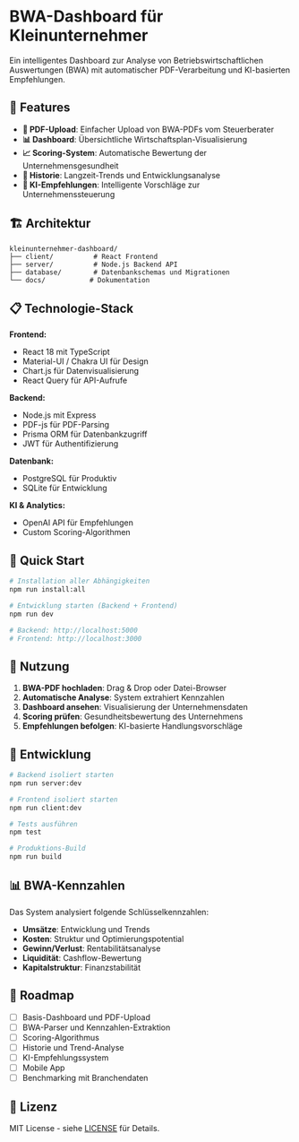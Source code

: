 # BWA-Dashboard für Kleinunternehmer

Ein intelligentes Dashboard zur Analyse von Betriebswirtschaftlichen Auswertungen (BWA) mit automatischer PDF-Verarbeitung und KI-basierten Empfehlungen.

## 🚀 Features

- **📄 PDF-Upload**: Einfacher Upload von BWA-PDFs vom Steuerberater
- **📊 Dashboard**: Übersichtliche Wirtschaftsplan-Visualisierung
- **📈 Scoring-System**: Automatische Bewertung der Unternehmensgesundheit
- **📅 Historie**: Langzeit-Trends und Entwicklungsanalyse
- **🤖 KI-Empfehlungen**: Intelligente Vorschläge zur Unternehmenssteuerung

## 🏗️ Architektur

```
kleinunternehmer-dashboard/
├── client/          # React Frontend
├── server/          # Node.js Backend API
├── database/        # Datenbankschemas und Migrationen
└── docs/           # Dokumentation
```

## 📋 Technologie-Stack

**Frontend:**
- React 18 mit TypeScript
- Material-UI / Chakra UI für Design
- Chart.js für Datenvisualisierung
- React Query für API-Aufrufe

**Backend:**
- Node.js mit Express
- PDF-js für PDF-Parsing
- Prisma ORM für Datenbankzugriff
- JWT für Authentifizierung

**Datenbank:**
- PostgreSQL für Produktiv
- SQLite für Entwicklung

**KI & Analytics:**
- OpenAI API für Empfehlungen
- Custom Scoring-Algorithmen

## 🚀 Quick Start

```bash
# Installation aller Abhängigkeiten
npm run install:all

# Entwicklung starten (Backend + Frontend)
npm run dev

# Backend: http://localhost:5000
# Frontend: http://localhost:3000
```

## 📖 Nutzung

1. **BWA-PDF hochladen**: Drag & Drop oder Datei-Browser
2. **Automatische Analyse**: System extrahiert Kennzahlen
3. **Dashboard ansehen**: Visualisierung der Unternehmensdaten
4. **Scoring prüfen**: Gesundheitsbewertung des Unternehmens
5. **Empfehlungen befolgen**: KI-basierte Handlungsvorschläge

## 🔧 Entwicklung

```bash
# Backend isoliert starten
npm run server:dev

# Frontend isoliert starten  
npm run client:dev

# Tests ausführen
npm test

# Produktions-Build
npm run build
```

## 📊 BWA-Kennzahlen

Das System analysiert folgende Schlüsselkennzahlen:

- **Umsätze**: Entwicklung und Trends
- **Kosten**: Struktur und Optimierungspotential
- **Gewinn/Verlust**: Rentabilitätsanalyse
- **Liquidität**: Cashflow-Bewertung
- **Kapitalstruktur**: Finanzstabilität

## 🎯 Roadmap

- [ ] Basis-Dashboard und PDF-Upload
- [ ] BWA-Parser und Kennzahlen-Extraktion
- [ ] Scoring-Algorithmus
- [ ] Historie und Trend-Analyse
- [ ] KI-Empfehlungssystem
- [ ] Mobile App
- [ ] Benchmarking mit Branchendaten

## 📄 Lizenz

MIT License - siehe [LICENSE](LICENSE) für Details.